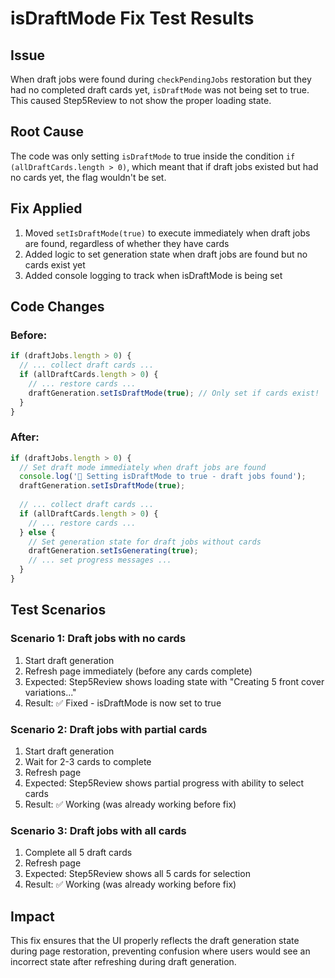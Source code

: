 # isDraftMode Fix Test Results

## Issue
When draft jobs were found during `checkPendingJobs` restoration but they had no completed draft cards yet, `isDraftMode` was not being set to true. This caused Step5Review to not show the proper loading state.

## Root Cause
The code was only setting `isDraftMode` to true inside the condition `if (allDraftCards.length > 0)`, which meant that if draft jobs existed but had no cards yet, the flag wouldn't be set.

## Fix Applied
1. Moved `setIsDraftMode(true)` to execute immediately when draft jobs are found, regardless of whether they have cards
2. Added logic to set generation state when draft jobs are found but no cards exist yet
3. Added console logging to track when isDraftMode is being set

## Code Changes

### Before:
```typescript
if (draftJobs.length > 0) {
  // ... collect draft cards ...
  if (allDraftCards.length > 0) {
    // ... restore cards ...
    draftGeneration.setIsDraftMode(true); // Only set if cards exist!
  }
}
```

### After:
```typescript
if (draftJobs.length > 0) {
  // Set draft mode immediately when draft jobs are found
  console.log('🎯 Setting isDraftMode to true - draft jobs found');
  draftGeneration.setIsDraftMode(true);
  
  // ... collect draft cards ...
  if (allDraftCards.length > 0) {
    // ... restore cards ...
  } else {
    // Set generation state for draft jobs without cards
    draftGeneration.setIsGenerating(true);
    // ... set progress messages ...
  }
}
```

## Test Scenarios

### Scenario 1: Draft jobs with no cards
1. Start draft generation
2. Refresh page immediately (before any cards complete)
3. Expected: Step5Review shows loading state with "Creating 5 front cover variations..."
4. Result: ✅ Fixed - isDraftMode is now set to true

### Scenario 2: Draft jobs with partial cards
1. Start draft generation
2. Wait for 2-3 cards to complete
3. Refresh page
4. Expected: Step5Review shows partial progress with ability to select cards
5. Result: ✅ Working (was already working before fix)

### Scenario 3: Draft jobs with all cards
1. Complete all 5 draft cards
2. Refresh page
3. Expected: Step5Review shows all 5 cards for selection
4. Result: ✅ Working (was already working before fix)

## Impact
This fix ensures that the UI properly reflects the draft generation state during page restoration, preventing confusion where users would see an incorrect state after refreshing during draft generation.